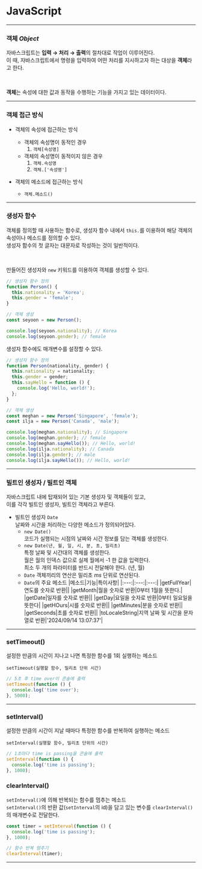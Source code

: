 # JavaScript

---

### **객체 _Object_**

자바스크립트는 **입력 → 처리 → 출력**의 절차대로 작업이 이루어진다.  
이 때, 자바스크립트에서 명령을 입력하여 어떤 처리를 지시하고자 하는 대상을 **객체**라고 한다.

<br>

**객체**는 속성에 대한 값과 동작을 수행하는 기능을 가지고 있는 데이터이다.

---

### **객체 접근 방식**

- 객체의 속성에 접근하는 방식

  - 객체의 속성명이 동적인 경우
    1. `객체[속성명]`
  - 객체의 속성명이 동적이지 않은 경우
    1. `객체.속성명`
    2. `객체.['속성명']`

- 객체의 메소드에 접근하는 방식
  - `객체.메소드()`

---

### **생성자 함수**

객체를 정의할 때 사용하는 함수로,
생성자 함수 내에서 `this.`를 이용하여 해당 객체의 속성이나 메소드를 정의할 수 있다.  
생성자 함수의 첫 글자는 대문자로 작성하는 것이 일반적이다.

<br>

만들어진 생성자와 `new` 키워드를 이용하여 객체를 생성할 수 있다.

```js
// 생성자 함수 정의
function Person() {
  this.nationality = 'Korea';
  this.gender = 'female';
}

// 객체 생성
const seyoon = new Person();

console.log(seyoon.nationality); // Korea
console.log(seyoon.gender); // female
```

생성자 함수에도 매개변수를 설정할 수 있다.

```js
// 생성자 함수 정의
function Person(nationality, gender) {
  this.nationality = nationality;
  this.gender = gender;
  this.sayHello = function () {
    console.log('Hello, world!');
  };
}

// 객체 생성
const meghan = new Person('Singapore', 'female');
const ilja = new Person('Canada', 'male');

console.log(meghan.nationality); // Singapore
console.log(meghan.gender); // female
console.log(meghan.sayHello()); // Hello, world!
console.log(ilja.nationality); // Canada
console.log(ilja.gender); // male
console.log(ilja.sayHello()); // Hello, world!
```

---

### **빌트인 생성자 / 빌트인 객체**

자바스크립트 내에 탑재되어 있는 기본 생성자 및 객체들이 있고,  
이를 각각 빌트인 생성자, 빌트인 객체라고 부른다.

- 빌트인 생성자 `Date`  
  날짜와 시간을 처리하는 다양한 메소드가 정의되어있다.
  - `new Date()`  
    코드가 실행되는 시점의 날짜와 시간 정보를 담는 객체를 생성한다.
  - `new Date(년, 월, 일, 시, 분, 초, 밀리초)`  
    특정 날짜 및 시간대의 객체를 생성한다.  
    월은 월의 인덱스 값으로 실제 월에서 -1 한 값을 입력한다.  
    최소 두 개의 파라미터를 반드시 전달해야 한다. (년, 월)
  - `Date`
    객체끼리의 연산은 밀리초 _ms_ 단위로 연산된다.
  - `Date`의 주요 메소드
    |메소드|기능|특이사항|
    |:---:|:---:|:---:|
    |getFullYear| 연도를 숫자로 반환||
    |getMonth|월을 숫자로 반환|0부터 1월을 뜻한다.|
    |getDate|일자를 숫자로 반환||
    |getDay|요일을 숫자로 반환|0부터 일요일을 뜻한다|
    |getHOurs|시를 숫자로 반환||
    |getMinutes|분을 숫자로 반환||
    |getSeconds|초를 숫자로 반환||
    |toLocaleString|지역 날짜 및 시간을 문자열로 반환|'2024/09/14 13:07:37'|

---

### **setTimeout()**

설정한 만큼의 시간이 지나고 나면 특정한 함수를 1회 실행하는 메소드

`setTimeout(실행할 함수, 밀리초 단위 시간)`

```js
// 5초 후 time over이 콘솔에 출력
setTimeout(function () {
  console.log('time over');
}, 5000);
```

---

### **setInterval()**

설정한 만큼의 시간이 지날 때마다 특정한 함수를 반복하여 실행하는 메소드

`setInterval(실행할 함수, 밀리초 단위의 시간)`

```js
// 1초마다 time is passing을 콘솔에 출력
setInterval(function () {
  console.log('time is passing');
}, 1000);
```

### **clearInterval()**

`setInterval()`에 의해 반복되는 함수를 멈추는 메소드  
`setInterval()`의 반환 값(`setInterval`의 id)을 담고 있는 변수를 `clearInterval()`의 매개변수로 전달한다.

```js
const timer = setInterval(function () {
  console.log('time is passing');
}, 1000);

// 함수 반복 멈추기
clearInterval(timer);
```

---

